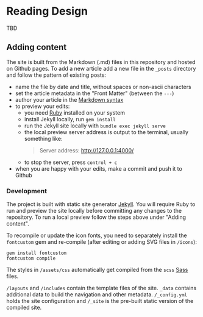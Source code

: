 # Reading Design

TBD

## Adding content

The site is built from the Markdown (.md) files in this repository and hosted on Github pages. To add a new article add a new file in the `_posts` directory and follow the pattern of existing posts:

- name the file by date and title, without spaces or non-ascii characters
- set the article metadata in the "Front Matter" (between the `---`)
- author your article in the [Markdown syntax](https://daringfireball.net/projects/markdown/)
- to preview your edits:
    - you need [Ruby](https://www.ruby-lang.org) installed on your system
    - install Jekyll locally, run `gem install`
    - run the Jekyll site locally with `bundle exec jekyll serve`
    - the local preview server address is output to the terminal, usually something like:
        > Server address: http://127.0.0.1:4000/
    - to stop the server, press `control + c`
- when you are happy with your edits, make a commit and push it to Github

### Development

The project is built with static site generator [Jekyll](https://jekyllrb.com/). You will require Ruby to run and preview the site locally before committing any changes to the repository. To run a local preview follow the steps above under "Adding content".

To recompile or update the icon fonts, you need to separately install the `fontcustom` gem and re-compile (after editing or adding SVG files in `/icons`): 
```
gem install fontcustom
fontcustom compile
```

The styles in `/assets/css` automatically get compiled from the `scss` [Sass](https://sass-lang.com/) files.

`/layouts` and `/includes` contain the template files of the site. `_data` contains additional data to build the navigation and other metadata. `/_config.yml` holds the site configuration and `/_site` is the pre-built static version of the compiled site.